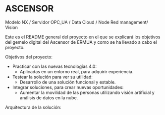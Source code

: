 # ASCENSOR
Modelo NX / Servidor OPC_UA / Data Cloud / Node Red management/ Vision

Este es el README general del proyecto en el que se explicará los objetivos del gemelo digital del Ascensor de ERMUA y como se ha llevado a cabo el proyecto.

Objetivos del proyecto:

  - Practicar con las nuevas tecnologías 4.0: 
    - Aplicadas en un entorno real, para adquirir experiencia.
  - Testear la solución para ver su utilidad:
    - Desarrollo de una solución funcional y estable.
  - Integrar soluciones, para crear nuevas oportunidades:
    - Aumentar la movilidad de las personas utilizando visión artificial y análisis de datos en la nube.
   
Arquitectura de la solución:



